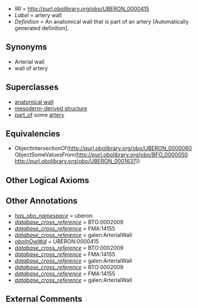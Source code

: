  * *IRI* = http://purl.obolibrary.org/obo/UBERON_0000415
 * *Label* = artery wall
 * *Definition* = An anatomical wall that is part of an artery [Automatically generated definition].

## Synonyms

 * Arterial wall
 * wall of artery

## Superclasses

 * [anatomical wall](../../UBERON/60/UBERON_0000060.md)
 * [mesoderm-derived structure](../../UBERON/20/UBERON_0004120.md)
 * [part_of](../../BFO/50/BFO_0000050.md) some [artery](../../UBERON/37/UBERON_0001637.md)

## Equivalencies

 * ObjectIntersectionOf(<http://purl.obolibrary.org/obo/UBERON_0000060> ObjectSomeValuesFrom(<http://purl.obolibrary.org/obo/BFO_0000050> <http://purl.obolibrary.org/obo/UBERON_0001637>))

## Other Logical Axioms


## Other Annotations

 * *[has_obo_namespace](../../ce/oboInOwl#hasOBONamespace.md)* = uberon
 * *[database_cross_reference](../../ef/oboInOwl#hasDbXref.md)* = BTO:0002009
 * *[database_cross_reference](../../ef/oboInOwl#hasDbXref.md)* = FMA:14155
 * *[database_cross_reference](../../ef/oboInOwl#hasDbXref.md)* = galen:ArterialWall
 * *[oboInOwl#id](../../id/oboInOwl#id.md)* = UBERON:0000415
 * *[database_cross_reference](../../ef/oboInOwl#hasDbXref.md)* = BTO:0002009
 * *[database_cross_reference](../../ef/oboInOwl#hasDbXref.md)* = FMA:14155
 * *[database_cross_reference](../../ef/oboInOwl#hasDbXref.md)* = galen:ArterialWall
 * *[database_cross_reference](../../ef/oboInOwl#hasDbXref.md)* = BTO:0002009
 * *[database_cross_reference](../../ef/oboInOwl#hasDbXref.md)* = FMA:14155
 * *[database_cross_reference](../../ef/oboInOwl#hasDbXref.md)* = galen:ArterialWall

## External Comments

